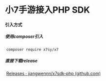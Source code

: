 # 小7手游接入PHP SDK



#### 引入方式

##### 	使用composer引入

​	`composer require x7sy/x7`



##### 直接下载release

​	[Releases · jiangwennn/x7sdk-php (github.com)](https://github.com/jiangwennn/x7sdk-php/releases)

